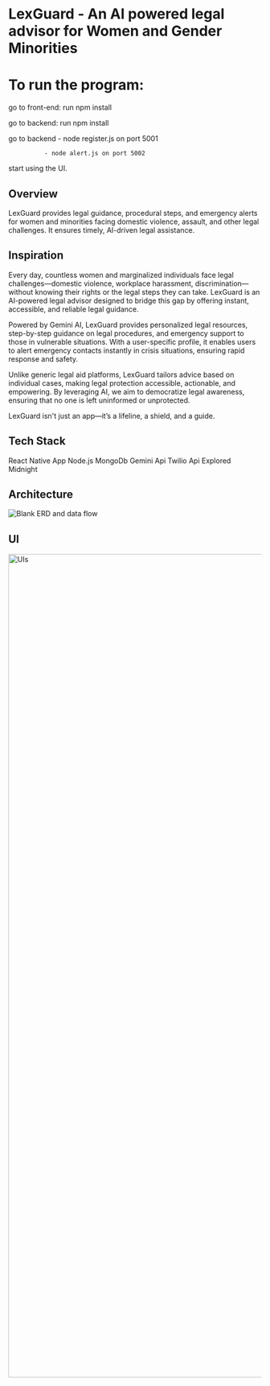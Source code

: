# LexGuard - An AI powered legal advisor for Women and Gender Minorities

# To run the program: 
go to front-end: run npm install

go to backend: run npm install

go to backend - node register.js on port 5001

              - node alert.js on port 5002


start using the UI. 


## Overview

LexGuard provides legal guidance, procedural steps, and emergency alerts for women and minorities facing domestic violence, assault, and other legal challenges. It ensures timely, AI-driven legal assistance.


## Inspiration

Every day, countless women and marginalized individuals face legal challenges—domestic violence, workplace harassment, discrimination—without knowing their rights or the legal steps they can take. LexGuard is an AI-powered legal advisor designed to bridge this gap by offering instant, accessible, and reliable legal guidance.

Powered by Gemini AI, LexGuard provides personalized legal resources, step-by-step guidance on legal procedures, and emergency support to those in vulnerable situations. With a user-specific profile, it enables users to alert emergency contacts instantly in crisis situations, ensuring rapid response and safety.

Unlike generic legal aid platforms, LexGuard tailors advice based on individual cases, making legal protection accessible, actionable, and empowering. By leveraging AI, we aim to democratize legal awareness, ensuring that no one is left uninformed or unprotected.

LexGuard isn't just an app—it’s a lifeline, a shield, and a guide.


## Tech Stack

React Native App
Node.js
MongoDb
Gemini Api
Twilio Api
Explored Midnight




## Architecture
![Blank ERD and data flow](https://github.com/user-attachments/assets/a445f9d9-54ef-4ae5-90d9-ad89f0b50e1c)

## UI
<img width="1636" alt="UIs" src="https://github.com/user-attachments/assets/5a1a37d1-a09b-4120-8a07-bacba6310e96" />



